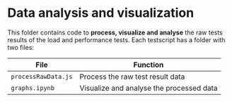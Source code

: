 # Data analysis and visualization

This folder contains code to **process, visualize and analyse** the raw tests results of the load and performance tests. Each testscript has a folder with two files:

| File                | Function                                 |
| ------------------- | ---------------------------------------- |
| `processRawData.js` | Process the raw test result data         |
| `graphs.ipynb`      | Visualize and analyse the processed data |
